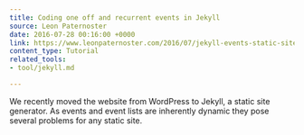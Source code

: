 ```yaml
---
title: Coding one off and recurrent events in Jekyll
source: Leon Paternoster
date: 2016-07-28 00:16:00 +0000
link: https://www.leonpaternoster.com/2016/07/jekyll-events-static-site-libraries/
content_type: Tutorial
related_tools:
- tool/jekyll.md

---
```

We recently moved the website from WordPress to Jekyll, a static site generator. As events and event lists are inherently dynamic they pose several problems for any static site. 





